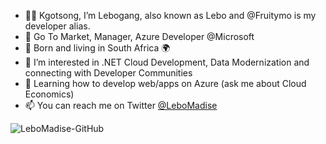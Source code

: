 - 👋🏽 Kgotsong, I’m Lebogang, also known as Lebo and @Fruitymo is my developer alias.
- 🏢 Go To Market, Manager, Azure Developer @Microsoft
- 🏡 Born and living in South Africa 🌍
- 👀 I’m interested in .NET Cloud Development, Data Modernization and connecting with Developer Communities 
- 🌱 Learning how to develop web/apps on Azure (ask me about Cloud Economics)
- 📫 You can reach me on Twitter [@LeboMadise](https://twitter.com/LeboMadise)

![LeboMadise-GitHub](https://user-images.githubusercontent.com/6312647/170751908-0f70103b-9e11-411b-8b4b-4e7c45ed9998.png)

<!---
Fruitymo/Fruitymo is a ✨ special ✨ repository because its `README.md` (this file) appears on your GitHub profile.
--->
